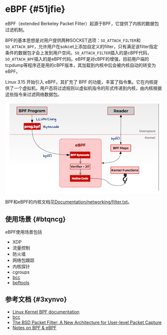 # eBPF {#51jfie}

eBPF（extended Berkeley Packet Filter）起源于BPF，它提供了内核的数据包过滤机制。

BPF的基本思想是对用户提供两种SOCKET选项：`SO_ATTACH_FILTER`和`SO_ATTACH_BPF`，允许用户在sokcet上添加自定义的filter，只有满足该filter指定条件的数据包才会上发到用户空间。`SO_ATTACH_FILTER`插入的是cBPF代码，`SO_ATTACH_BPF`插入的是eBPF代码。eBPF是对cBPF的增强，目前用户端的tcpdump等程序还是用的cBPF版本，其加载到内核中后会被内核自动的转变为eBPF。

Linux 3.15 开始引入 eBPF。其扩充了 BPF 的功能，丰富了指令集。它在内核提供了一个虚拟机，用户态将过滤规则以虚拟机指令的形式传递到内核，由内核根据这些指令来过滤网络数据包。

![](/assets/network-virtualnet-linuxnet-ebpf1.png)

BPF和eBPF的内核文档见[Documentation/networking/filter.txt](https://www.kernel.org/doc/Documentation/networking/filter.txt)。

## 使用场景 {#btqncg}

eBPF使用场景包括

* XDP
* 流量控制
* 防火墙
* 网络包跟踪
* 内核探针
* cgroups
* [bcc](https://www.bookstack.cn/read/sdn-handbook/$bcc.md)
* [bpftools](https://github.com/cloudflare/bpftools)

## 参考文档 {#3xynvo}

* [Linux Kernel BPF documentation](https://www.kernel.org/doc/Documentation/networking/filter.txt)
* [bcc](https://github.com/iovisor/bcc)
* [The BSD Packet Filter: A New Architecture for User-level Packet Capture](http://step.polymtl.ca/~suchakra/PWL-Jun28-MTL.pdf)
* [Notes on BPF & eBPF](https://jvns.ca/blog/2017/06/28/notes-on-bpf---ebpf/)



